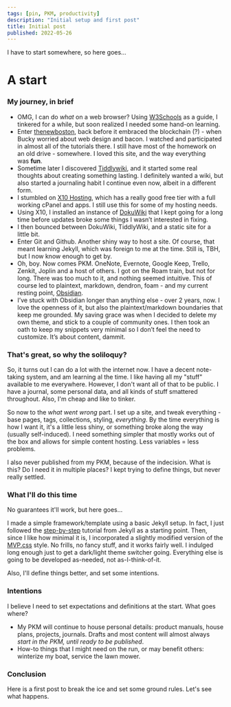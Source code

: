 ```yaml
---
tags: [pin, PKM, productivity]
description: "Initial setup and first post"
title: Initial post
published: 2022-05-26
---
```

I have to start somewhere, so here goes...

# A start

### My journey, in brief
- OMG, I can do _what_ on a web browser? Using [W3Schools](https://www.w3schools.com/) as a guide, I tinkered for a while, but soon realized I needed some hand-on learning.
- Enter [thenewboston](https://thenewboston.com/), back before it embraced the blockchain (?) - when Bucky worried about web design and bacon. I watched and participated in almost all of the tutorials there. I still have most of the homework on an old drive - somewhere. I loved this site, and the way everything was **fun**.
- Sometime later I discovered [Tiddlywiki](https://tiddlywiki.com/), and it started some real thoughts about creating something lasting. I definitely wanted a wiki, but also started a journaling habit I continue even now, albeit in a different form.
- I stumbled on [X10 Hosting](https://x10hosting.com/), which has a really good free tier with a full working cPanel and apps. I still use this for some of my hosting needs.
- Using X10, I installed an instance of [DokuWiki](https://www.dokuwiki.org/dokuwiki) that I kept going for a long time before updates broke some things I wasn’t interested in fixing.
- I then bounced between DokuWiki, TiddlyWiki, and a static site for a little bit.
- Enter Git and Github. Another shiny way to host a site. Of course, that meant learning Jekyll, which was foreign to me at the time. Still is, TBH, but I now know enough to get by.
- Oh, boy. Now comes PKM. OneNote, Evernote, Google Keep, Trello, Zenkit, Joplin and a host of others. I got on the Roam train, but not for long. There was too much to it, and nothing seemed intuitive. This of course led to plaintext, markdown, dendron, foam - and my current resting point, [Obsidian](https://obsidian.md/).
- I’ve stuck with Obsidian longer than anything else - over 2 years, now. I love the openness of it, but also the plaintext/markdown boundaries that keep me grounded. My saving grace was when I decided to delete my own theme, and stick to a couple of community ones. I then took an oath to keep my snippets very minimal so I don’t feel the need to customize. It’s about content, dammit.

### That's great, so why the soliloquy?
So, it turns out I can do a lot with the internet now. I have a decent note-taking system, and am learning al the time. I like having all my "stuff" available to me everywhere. However, I don't want all of that to be public. I have a journal, some personal data, and all kinds of stuff smattered throughout. Also, I'm cheap and like to tinker.

So now to the *what went wrong* part. I set up a site, and tweak everything - base pages, tags, collections, styling, *everything*. By the time everything is how I want it, it's a little less shiny, or something broke along the way (usually self-induced). I need something simpler that mostly works out of the box and allows for simple content hosting. Less variables = less problems.

I also never published from my PKM, because of the indecision. What is this? Do I need it in multiple places? I kept trying to define things, but never really settled.

### What I'll do this time
No guarantees it'll work, but here goes...

I made a simple framework/template using a basic Jekyll setup. In fact, I just followed the [step-by-step](https://jekyllrb.com/docs/step-by-step/01-setup/) tutorial from Jekyll as a starting point. Then, since I like how minimal it is, I incorporated a slightly modified version of the [MVP.css](https://andybrewer.github.io/mvp/) style. No frills, no fancy stuff, and it works fairly well. I indulged long enough just to get a dark/light theme switcher going. Everything else is going to be developed as-needed, not as-I-think-of-it.

Also, I'll define things better, and set some intentions.

### Intentions
I believe I need to set expectations and definitions at the start.
What goes where?
- My PKM will continue to house personal details: product manuals, house plans, projects, journals. Drafts and most content will almost always *start in the PKM, until ready to be published*.
- How-to things that I might need on the run, or may benefit others: winterize my boat, service the lawn mower.

### Conclusion
Here is a first post to break the ice and set some ground rules. Let's see what happens.